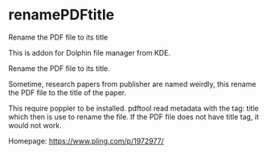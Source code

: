 # renamePDFtitle
Rename the PDF file to its title

This is addon for Dolphin file manager from KDE.

Rename the PDF file to its title.

Sometime, research papers from publisher are named weirdly, this rename the PDF file to the title of the paper.

This require poppler to be installed.
pdftool read metadata with the tag: title which then is use to rename the file. If the PDF file does not have title tag, it would not work.

Homepage: https://www.pling.com/p/1972977/
